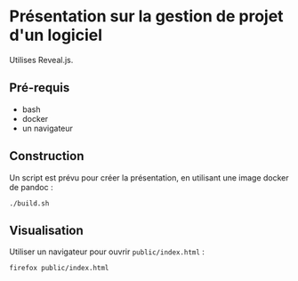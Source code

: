 # Présentation sur la gestion de projet d'un logiciel

Utilises Reveal.js.

## Pré-requis

- bash
- docker
- un navigateur

## Construction

Un script est prévu pour créer la présentation, en utilisant une image docker de pandoc :

    ./build.sh

## Visualisation

Utiliser un navigateur pour ouvrir `public/index.html` :

    firefox public/index.html
